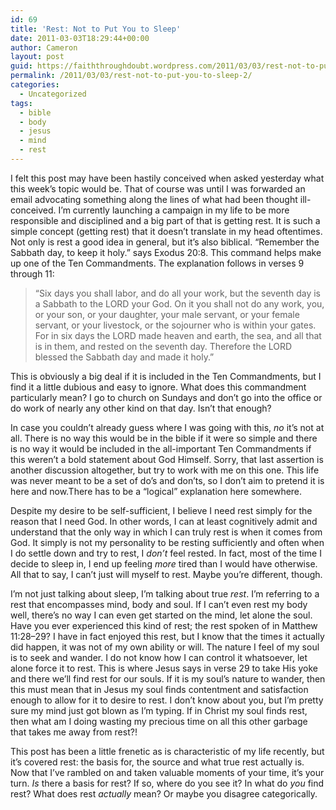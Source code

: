 ```yaml
---
id: 69
title: 'Rest: Not to Put You to Sleep'
date: 2011-03-03T18:29:44+00:00
author: Cameron
layout: post
guid: https://faiththroughdoubt.wordpress.com/2011/03/03/rest-not-to-put-you-to-sleep/
permalink: /2011/03/03/rest-not-to-put-you-to-sleep-2/
categories:
  - Uncategorized
tags:
  - bible
  - body
  - jesus
  - mind
  - rest
---
```

I felt this post may have been hastily conceived when asked yesterday what this week’s topic would be. That of course was until I was forwarded an email advocating something along the lines of what had been thought ill-conceived. I’m currently launching a campaign in my life to be more responsible and disciplined and a big part of that is getting rest. It is such a simple concept (getting rest) that it doesn’t translate in my head oftentimes.  
Not only is rest a good idea in general, but it’s also biblical. “Remember the Sabbath day, to keep it holy.” says Exodus 20:8. This command helps make up one of the Ten Commandments. The explanation follows in verses 9 through 11:

> “Six days you shall labor, and do all your work, but the seventh day is a Sabbath to the LORD your God. On it you shall not do any work, you, or your son, or your daughter, your male servant, or your female servant, or your livestock, or the sojourner who is within your gates. For in six days the LORD made heaven and earth, the sea, and all that is in them, and rested on the seventh day. Therefore the LORD blessed the Sabbath day and made it holy.”

This is obviously a big deal if it is included in the Ten Commandments, but I find it a little dubious and easy to ignore. What does this commandment particularly mean? I go to church on Sundays and don’t go into the office or do work of nearly any other kind on that day. Isn’t that enough?

In case you couldn’t already guess where I was going with this, _no_ it’s not at all. There is no way this would be in the bible if it were so simple and there is no way it would be included in the all-important Ten Commandments if this weren’t a bold statement about God Himself. Sorry, that last assertion is another discussion altogether, but try to work with me on this one. This life was never meant to be a set of do’s and don’ts, so I don’t aim to pretend it is here and now.There has to be a “logical” explanation here somewhere.

Despite my desire to be self-sufficient, I believe I need rest simply for the reason that I need God. In other words, I can at least cognitively admit and understand that the only way in which I can truly rest is when it comes from God. It simply is not my personality to be resting sufficiently and often when I do settle down and try to rest, I _don’t_ feel rested. In fact, most of the time I decide to sleep in, I end up feeling _more_ tired than I would have otherwise. All that to say, I can’t just will myself to rest. Maybe you’re different, though.

I’m not just talking about sleep, I’m talking about true _rest_. I’m referring to a rest that encompasses mind, body and soul. If I can’t even rest my body well, there’s no way I can even get started on the mind, let alone the soul. Have you ever experienced this kind of rest; the rest spoken of in Matthew 11:28–29? I have in fact enjoyed this rest, but I know that the times it actually did happen, it was not of my own ability or will. The nature I feel of my soul is to seek and wander. I do not know how I can control it whatsoever, let alone force it to rest. This is where Jesus says in verse 29 to take His yoke and there we’ll find rest for our souls. If it is my soul’s nature to wander, then this must mean that in Jesus my soul finds contentment and satisfaction enough to allow for it to desire to rest. I don’t know about you, but I’m pretty sure my mind just got blown as I’m typing. If in Christ my soul finds rest, then what am I doing wasting my precious time on all this other garbage that takes me away from rest?!

This post has been a little frenetic as is characteristic of my life recently, but it’s covered rest: the basis for, the source and what true rest actually is. Now that I’ve rambled on and taken valuable moments of your time, it’s your turn. _Is_ there a basis for rest? If so, where do you see it? In what do _you_ find rest? What does rest _actually_ mean? Or maybe you disagree categorically.